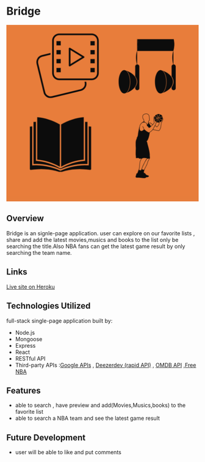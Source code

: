 # Bridge
![Bridge](/img/readme.png)



## Overview
Bridge is an signle-page application. user can explore on our favorite lists , share and add the latest movies,musics and books to the list only be searching the title.Also NBA fans can get the latest game result by only searching the team name.


## Links 
[Live site on Heroku](https://bridge-app-react.herokuapp.com/)


## Technologies Utilized
full-stack single-page application built by:
* Node.js
* Mongoose
* Express 
* React
* RESTful API
* Third-party APIs :[Google APIs](https://www.googleapis.com ) , [Deezerdev (rapid API)](https://deezerdevs-deezer.p.rapidapi.com ) , [OMDB API](http://www.omdbapi.com) ,[Free NBA](https://free-nba.p.rapidapi.com)


## Features
*  able to search , have preview and add(Movies,Musics,books) to the favorite list 
*  able to search a NBA team and see the latest game result



## Future Development
* user will be able to like and put comments 


